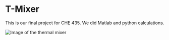 # T-Mixer 

This is our final project for CHE 435. We did Matlab and python calculations.

![Image of the thermal mixer]('t_mixer_diagram.png')
